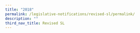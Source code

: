 ```yaml
---
title: "2018"
permalink: /legislative-notifications/revised-sl/permalink/
description: ""
third_nav_title: Revised SL
---
```


